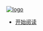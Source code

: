 <!--
 * @version: 1.0.0
 * @Date: 2019-08-09 14:30:27
 * @LastEditTime: 2019-09-26 18:27:44
 -->

[![logo](https://www.nikai.site/pic.jpg ':size=80')](/home)

* [开始阅读](/home)